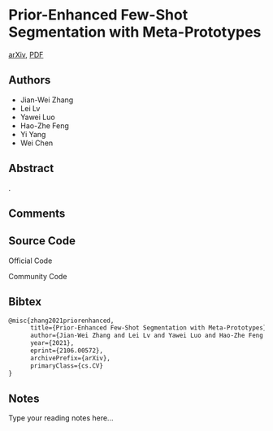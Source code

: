 
# Prior-Enhanced Few-Shot Segmentation with Meta-Prototypes

[arXiv](https://arxiv.org/abs/2106.0572), [PDF](https://arxiv.org/pdf/2106.0572.pdf)

## Authors

- Jian-Wei Zhang
- Lei Lv
- Yawei Luo
- Hao-Zhe Feng
- Yi Yang
- Wei Chen

## Abstract

.

## Comments



## Source Code

Official Code



Community Code



## Bibtex

```tex
@misc{zhang2021priorenhanced,
      title={Prior-Enhanced Few-Shot Segmentation with Meta-Prototypes}, 
      author={Jian-Wei Zhang and Lei Lv and Yawei Luo and Hao-Zhe Feng and Yi Yang and Wei Chen},
      year={2021},
      eprint={2106.00572},
      archivePrefix={arXiv},
      primaryClass={cs.CV}
}
```

## Notes

Type your reading notes here...

